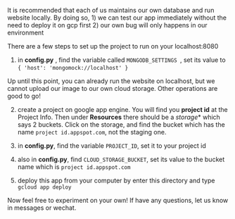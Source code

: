 It is recommended that each of us maintains our own database and run website locally. By doing so, 1) we can test our app immediately without the need to deploy it on gcp first 2) our own bug will only happens in our environment

There are a few steps to set up the project to run on your localhost:8080

1. in **config.py** , find the variable called ``MONGODB_SETTINGS ``, set its value to ``{ 'host': 'mongomock://localhost' }``

Up until this point, you can already run the website on localhost, but 
we cannot upload our image to our own cloud storage. Other operations are good to go! 

2.  create a project on google app engine. You will find you **project id** at the Project Info. 
Then under **Resources** there should be a *storage** which says 2 buckets. Click on the storage, and find the bucket which has the name
``project id.appspot.com``, not the staging one.  

3. in **config.py**, find the variable ``PROJECT_ID``, set it to your project id

4. also in **config.py**, find ``CLOUD_STORAGE_BUCKET``, set its value to the bucket name
which is ``project id.appspot.com``

5. deploy this app from your computer by enter this directory and type ``gcloud app deploy``

Now feel free to experiment on your own! If have any questions, let us know in messages or wechat. 